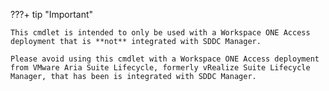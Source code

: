 ???+ tip "Important"

    This cmdlet is intended to only be used with a Workspace ONE Access deployment that is **not** integrated with SDDC Manager. 
    
    Please avoid using this cmdlet with a Workspace ONE Access deployment from VMware Aria Suite Lifecycle, formerly vRealize Suite Lifecycle Manager, that has been is integrated with SDDC Manager.
